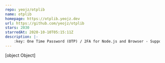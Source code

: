 ```yaml
---
repo: yeojz/otplib
name: otplib
homepage: https://otplib.yeojz.dev
url: https://github.com/yeojz/otplib
stars: 2030
starredAt: 2020-10-10T05:15:11Z
description: |-
    :key: One Time Password (OTP) / 2FA for Node.js and Browser - Supports HOTP, TOTP and Google Authenticator
---
```


[object Object]
